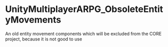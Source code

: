 # UnityMultiplayerARPG_ObsoleteEntityMovements
An old entity movement components which will be excluded from the CORE project, because it is not good to use
